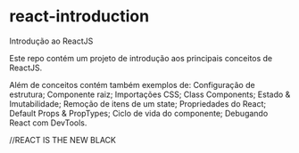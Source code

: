 # react-introduction
Introdução ao ReactJS


Este repo contém um projeto de introdução aos principais conceitos de ReactJS.

Além de conceitos contém também exemplos de:
Configuração de estrutura;
Componente raiz;
Importações CSS;
Class Components;
Estado & Imutabilidade;
Remoção de itens de um state;
Propriedades do React;
Default Props & PropTypes;
Ciclo de vida do componente;
Debugando React com DevTools.


//REACT IS THE NEW BLACK
